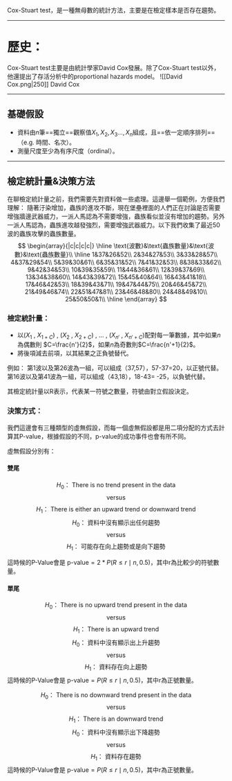 Cox-Stuart test，是一種無母數的統計方法，主要是在檢定樣本是否存在趨勢。
- - -
# 歷史：
Cox-Stuart test主要是由統計學家David Cox發展。除了Cox-Stuart test以外，他還提出了存活分析中的proportional hazards model。
![[David Cox.png|250]]
David Cox
- - -
## 基礎假設

- 資料由$n$筆==獨立==觀察值$X_1,X_2,X_3\ldots,X_n$組成，且==依一定順序排列==（e.g. 時間、名次）。
- 測量尺度至少為有序尺度（ordinal）。
- - -
## 檢定統計量&決策方法
在聊檢定統計量之前，我們需要先對資料做一些處理。這邊舉一個範例，方便我們理解：
隨著汙染增加，蟲族的進攻不斷，現在堡壘裡面的人們正在討論是否需要增強牆邊武器威力，一派人馬認為不需要增強，蟲族看似並沒有增加的趨勢。另外一派人馬認為，蟲族進攻越發強烈，需要增強武器威力。以下我們收集了最近50波的蟲族攻擊的蟲族數量。
$$
\begin{array}{|c|c|c|c|}
\hline
\text{波數}&\text{蟲族數量}&\text{波數}&\text{蟲族數量}\\
\hline
1&37&26&52\\
2&34&27&53\\
3&33&28&57\\
4&37&29&54\\
5&39&30&61\\
6&35&31&52\\
7&41&32&53\\
8&38&33&62\\
9&42&34&53\\
10&39&35&59\\
11&44&36&61\\
12&39&37&69\\
13&34&38&60\\
14&43&39&72\\
15&45&40&64\\
16&43&41&18\\
17&46&42&53\\
18&39&43&71\\
19&47&44&75\\
20&46&45&72\\
21&49&46&74\\
22&51&47&81\\
23&46&48&80\\
24&48&49&10\\
25&50&50&1\\
\hline
\end{array}
$$
### 檢定統計量：
- 以($X_1$ , $X_{1+C}$) , ($X_2$ , $X_{2+C}$) , $\ldots$ , ($X_{n'}$ , $X_{n'+C}$)配對每一筆數據，其中如果$n$為偶數則 $C=\frac{n'}{2}$，如果$n$為奇數則$C=\frac{n'+1}{2}$。
- 將後項減去前項，以其結果之正負號替代。

例如：
第1波以及第26波為一組，可以組成（37,57），57-37=20，以正號代替。
第16波以及第41波為一組，可以組成（43,18），18-43= -25，以負號代替。

其檢定統計量以R表示，代表某一符號之數量，符號由對立假設決定。

### 決策方式：
我們這邊會有三種類型的虛無假設，而每一個虛無假設都是用二項分配的方式去計算其P-value，根據假設的不同，p-value的成功事件也會有所不同。

虛無假設分別有：
#### 雙尾
$$
H_0\text{： There is no trend present in the data}
$$
$$
\text{versus}
$$
$$
H_1\text{： There is either an upward trend or downward trend}
$$
$$
H_0\text{： 資料中沒有顯示出任何趨勢}
$$
$$
\text{versus}
$$
$$
H_1\text{： 可能存在向上趨勢或是向下趨勢}
$$


這時候的P-Value會是 $\text{p-value}=2*P(R\leq r \mid n , 0.5)$，其中r為比較少的符號數量。
#### 單尾
$$
H_0\text{： There is no upward trend present in the data}
$$
$$
\text{versus}
$$
$$
H_1\text{： There is an upward trend}
$$
$$
H_0\text{： 資料中沒有顯示出上升趨勢}
$$
$$
\text{versus}
$$
$$
H_1\text{： 資料存在向上趨勢}
$$
這時候的P-Value會是 $\text{p-value}=P(R\leq r \mid n , 0.5)$，其中r為正號數量。


$$
H_0\text{： There is no downward trend present in the data}
$$
$$
\text{versus}
$$
$$
H_1\text{： There is an downward trend}
$$
$$
H_0\text{： 資料中沒有顯示出下降趨勢}
$$
$$
\text{versus}
$$
$$
H_1\text{： 資料存在趨勢}
$$
這時候的P-Value會是 $\text{p-value}=P(R\leq r \mid n , 0.5)$，其中r為正號數量。